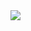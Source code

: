<img src="https://capsule-render.vercel.app/api?type=waving&color=auto&height=300&section=header&text=just%20Do%20It!!&fontSize=53" />

